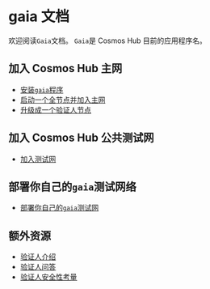 <!-- markdown-link-check-disable -->

# gaia 文档

欢迎阅读`Gaia`文档。 `Gaia`是 Cosmos Hub 目前的应用程序名。

## 加入 Cosmos Hub 主网

*   [安装`gaia`程序](./gaia-tutorials/installation.md)
*   [启动一个全节点并加入主网](./gaia-tutorials/join-mainnet.md)
*   [升级成一个验证人节点](./validators/validator-setup.md)

## 加入 Cosmos Hub 公共测试网

*   [加入测试网](./gaia-tutorials/join-testnet.md)

## 部署你自己的`gaia`测试网络

*   [部署你自己的`gaia`测试网](./gaia-tutorials/deploy-testnet.md)

## 额外资源

*   [验证人介绍](./validators/overview.md)
*   [验证人问答](./validators/validator-faq.md)
*   [验证人安全性考量](./validators/security.md)

<!-- markdown-link-check-enable -->
